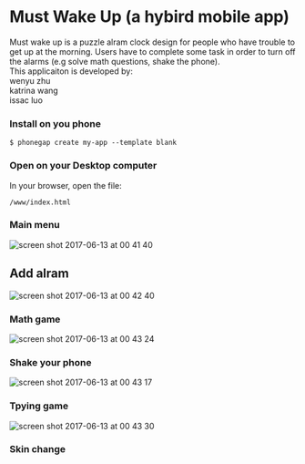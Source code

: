 # Must Wake Up (a hybird mobile app)
Must wake up is a puzzle alram clock design for people who have trouble to get up at the morning.
Users have to complete some task in order to turn off the alarms (e.g solve math questions, shake the phone). <br />
This applicaiton is developed by: <br />
wenyu zhu <br />
katrina wang <br />
issac luo <br />


### Install on you phone

    $ phonegap create my-app --template blank

### Open on your Desktop computer

In your browser, open the file:

    /www/index.html

### Main menu
![screen shot 2017-06-13 at 00 41 40](https://user-images.githubusercontent.com/13424602/27066302-1cdac836-4fd1-11e7-9331-a44b72740938.png)

## Add alram 
![screen shot 2017-06-13 at 00 42 40](https://user-images.githubusercontent.com/13424602/27066343-6635a9ba-4fd1-11e7-9ec4-626e6574897e.png)

### Math game
![screen shot 2017-06-13 at 00 43 24](https://user-images.githubusercontent.com/13424602/27066365-852f0c3a-4fd1-11e7-818a-161b283449e6.png)

### Shake your phone 
![screen shot 2017-06-13 at 00 43 17](https://user-images.githubusercontent.com/13424602/27066360-7eec245c-4fd1-11e7-9a2e-259968332a2d.png)

### Tpying game
![screen shot 2017-06-13 at 00 43 30](https://user-images.githubusercontent.com/13424602/27066369-8a70f154-4fd1-11e7-9d35-450f211a734d.png)

### Skin change 



